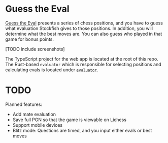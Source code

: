 # Guess the Eval

[Guess the Eval](https://makotoe.github.io/guess-the-eval/) presents a series of chess positions, and you have to guess what evaluation Stockfish gives to those positions. In addition, you will determine what the best moves are. You can also guess who played in that game for bonus points.

[TODO include screenshots]

The TypeScript project for the web app is located at the root of this repo. The Rust-based `evaluator` which is responsible for selecting positions and calculating evals is located under [`evaluator`](evaluator).

# TODO

Planned features:

- Add mate evaluation
- Save full PGN so that the game is viewable on Lichess
- Support mobile devices
- Blitz mode: Questions are timed, and you input either evals or best moves
